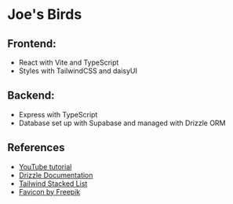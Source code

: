 # Joe's Birds

## Frontend:

- React with Vite and TypeScript
- Styles with TailwindCSS and daisyUI

## Backend:

- Express with TypeScript
- Database set up with Supabase and managed with Drizzle ORM

## References

- [YouTube tutorial](https://www.youtube.com/watch?v=k0uC35J_xJ4)
- [Drizzle Documentation](https://orm.drizzle.team/docs/tutorials/drizzle-with-supabase)
- [Tailwind Stacked List](https://tailwindcss.com/plus/ui-blocks/application-ui/lists/stacked-lists)
- [Favicon by Freepik]("https://www.flaticon.com/free-icons/bird")

